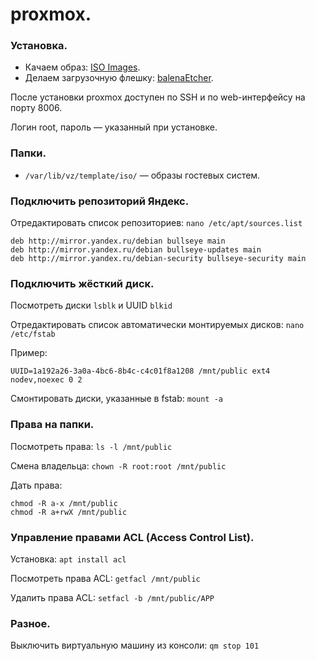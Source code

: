 # proxmox.

### Установка.

* Качаем образ: [ISO Images](https://www.proxmox.com/en/downloads/category/iso-images-pve).
* Делаем загрузочную флешку: [balenaEtcher](https://www.balena.io/etcher/).

После установки proxmox доступен по SSH и по web-интерфейсу на порту 8006.

Логин root, пароль &mdash; указанный при установке.

### Папки.

* `/var/lib/vz/template/iso/` &mdash; образы гостевых систем.

### Подключить репозиторий Яндекс.

Отредактировать список репозиториев: `nano /etc/apt/sources.list`
```
deb http://mirror.yandex.ru/debian bullseye main
deb http://mirror.yandex.ru/debian bullseye-updates main
deb http://mirror.yandex.ru/debian-security bullseye-security main
```

### Подключить жёсткий диск.

Посмотреть диски `lsblk` и UUID `blkid`

Отредактировать список автоматически монтируемых дисков: `nano /etc/fstab`

Пример:
```
UUID=1a192a26-3a0a-4bc6-8b4c-c4c01f8a1208 /mnt/public ext4 nodev,noexec 0 2
```

Смонтировать диски, указанные в fstab: `mount -a`

### Права на папки.

Посмотреть права: `ls -l /mnt/public`

Смена владельца: `chown -R root:root /mnt/public`

Дать права:
```
chmod -R a-x /mnt/public
chmod -R a+rwX /mnt/public
```

### Управление правами ACL (Access Control List).

Установка: `apt install acl`

Посмотреть права ACL: `getfacl /mnt/public`

Удалить права ACL: `setfacl -b /mnt/public/APP`

### Разное.

Выключить виртуальную машину из консоли: `qm stop 101`
